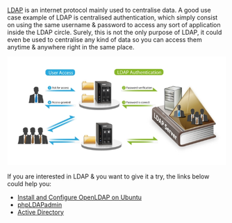 <p>
    <a href="https://en.wikipedia.org/wiki/Lightweight_Directory_Access_Protocol" target="_blank">LDAP</a> is an internet protocol mainly used to centralise data. A good use case example of LDAP is centralised authentication, which simply consist on using the same username & password to access any sort of application inside the LDAP circle. Surely, this is not the only purpose of LDAP, it could even be used to centralise any kind of data so you can access them anytime & anywhere right in the same place.
</p>
<p class="mgt-10">
    <img src="./assets/img/posts/ldap-auth.jpg" alt="LDAP" />
</p>
<p class="mgt-10">
    If you are interested in LDAP & you want to give it a try, the links below could help you:
</p>
<ul class="disc-list mgt-10">
    <li><a href="https://www.digitalocean.com/community/tutorials/how-to-install-and-configure-openldap-and-phpldapadmin-on-ubuntu-16-04" target="_blank">Install and Configure OpenLDAP on Ubuntu</a></li>
    <li><a href="https://github.com/leenooks/phpLDAPadmin" target="_blank">phpLDAPadmin</a></li>
    <li><a href="https://en.wikipedia.org/wiki/Active_Directory" target="_blank">Active Directory</a></li>
</ul>